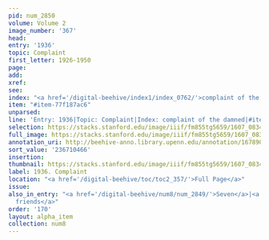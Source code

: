 ```yaml
---
pid: num_2850
volume: Volume 2
image_number: '367'
head:
entry: '1936'
topic: Complaint
first_letter: 1926-1950
page:
add:
xref:
see:
index: "<a href='/digital-beehive/index1/index_0762/'>complaint of the damned</a>"
item: "#item-77f187ac6"
unparsed:
line: 'Entry: 1936|Topic: Complaint|Index: complaint of the damned|#item-77f187ac6'
selection: https://stacks.stanford.edu/image/iiif/fm855tg5659/1607_0834/363,466,2857,192/full/0/default.jpg
full_image: https://stacks.stanford.edu/image/iiif/fm855tg5659/1607_0834/full/full/0/default.jpg
annotation_uri: http://beehive-anno.library.upenn.edu/annotation/1678903039866
sort_value: '236710466'
insertion:
thumbnail: https://stacks.stanford.edu/image/iiif/fm855tg5659/1607_0834/363,466,600,180/250,/0/default.jpg
label: 1936. Complaint
location: "<a href='/digital-beehive/toc/toc2_357/'>Full Page</a>"
issue:
also_in_entry: "<a href='/digital-beehive/num8/num_2849/'>Seven</a>|<a href='/digital-beehive/num8/num_2851/'>God's
  friends</a>"
order: '170'
layout: alpha_item
collection: num8
---
```

